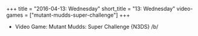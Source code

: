 +++
title = "2016-04-13: Wednesday"
short_title = "13: Wednesday"
video-games = ["mutant-mudds-super-challenge"]
+++


* Video Game: Mutant Mudds: Super Challenge {N3DS} /b/